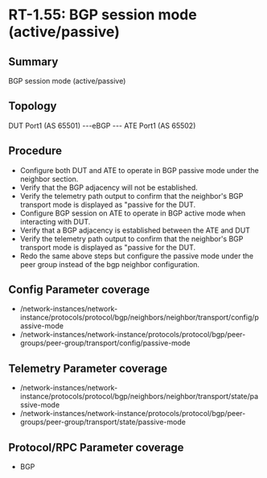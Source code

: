 # RT-1.55: BGP session mode (active/passive)

## Summary

BGP session mode (active/passive)

## Topology

DUT Port1 (AS 65501) ---eBGP --- ATE Port1 (AS 65502)

## Procedure

*  Configure both DUT and ATE to operate in BGP passive mode under the neighbor section.
*  Verify that the BGP adjacency will not be established.
*  Verify the telemetry path output to confirm that the neighbor's BGP transport mode is displayed as "passive for the DUT.
*  Configure BGP session on ATE to operate in BGP active mode when interacting with DUT.
*  Verify that a BGP adjacency is established between the ATE and DUT
*  Verify the telemetry path output to confirm that the neighbor's BGP transport mode is displayed as "passive for the DUT.
*  Redo the same above steps but configure the passive mode under the peer group instead of the  bgp neighbor configuration.

## Config Parameter coverage

*   /network-instances/network-instance/protocols/protocol/bgp/neighbors/neighbor/transport/config/passive-mode
*   /network-instances/network-instance/protocols/protocol/bgp/peer-groups/peer-group/transport/config/passive-mode

## Telemetry Parameter coverage

*   /network-instances/network-instance/protocols/protocol/bgp/neighbors/neighbor/transport/state/passive-mode
*   /network-instances/network-instance/protocols/protocol/bgp/peer-groups/peer-group/transport/state/passive-mode

## Protocol/RPC Parameter coverage

*   BGP
